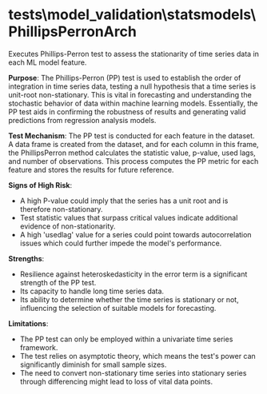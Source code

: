 # tests\model_validation\statsmodels\PhillipsPerronArch

Executes Phillips-Perron test to assess the stationarity of time series data in each ML model feature.

**Purpose**: The Phillips-Perron (PP) test is used to establish the order of integration in time series data,
testing a null hypothesis that a time series is unit-root non-stationary. This is vital in forecasting and
understanding the stochastic behavior of data within machine learning models. Essentially, the PP test aids in
confirming the robustness of results and generating valid predictions from regression analysis models.

**Test Mechanism**: The PP test is conducted for each feature in the dataset. A data frame is created from the
dataset, and for each column in this frame, the PhillipsPerron method calculates the statistic value, p-value, used
lags, and number of observations. This process computes the PP metric for each feature and stores the results for
future reference.

**Signs of High Risk**:
- A high P-value could imply that the series has a unit root and is therefore non-stationary.
- Test statistic values that surpass critical values indicate additional evidence of non-stationarity.
- A high 'usedlag' value for a series could point towards autocorrelation issues which could further impede the
model's performance.

**Strengths**:
- Resilience against heteroskedasticity in the error term is a significant strength of the PP test.
- Its capacity to handle long time series data.
- Its ability to determine whether the time series is stationary or not, influencing the selection of suitable
models for forecasting.

**Limitations**:
- The PP test can only be employed within a univariate time series framework.
- The test relies on asymptotic theory, which means the test's power can significantly diminish for small sample
sizes.
- The need to convert non-stationary time series into stationary series through differencing might lead to loss of
vital data points.